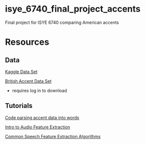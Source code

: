 # isye_6740_final_project_accents

Final project for ISYE 6740 comparing American accents

# Resources

## Data

[Kaggle Data Set](https://www.kaggle.com/mfekadu/darpa-timit-acousticphonetic-continuous-speech)

[British Accent Data Set](https://www.ortolang.fr/market/corpora/sldr000033/v3)
* requires log in to download


## Tutorials
[Code parsing accent data into words](https://www.kaggle.com/mfekadu/extract-all-words-from-timit)

[Intro to Audio Feature Extraction](https://hackernoon.com/intro-to-audio-analysis-recognizing-sounds-using-machine-learning-qy2r3ufl)

[Common Speech Feature Extraction Algorithms](https://www.intechopen.com/books/from-natural-to-artificial-intelligence-algorithms-and-applications/some-commonly-used-speech-feature-extraction-algorithms)
